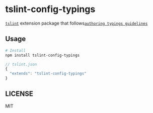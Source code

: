 # tslint-config-typings

[`tslint`](https://github.com/palantir/tslint) extension package that follows[`authoring typings guidelines`](https://github.com/unional/typescript-guidelines/tree/master/pages/typings)

## Usage

```sh
# Install
npm install tslint-config-typings
```

```js
// tslint.json
{
  "extends": "tslint-config-typings"
}
```

## LICENSE

MIT
